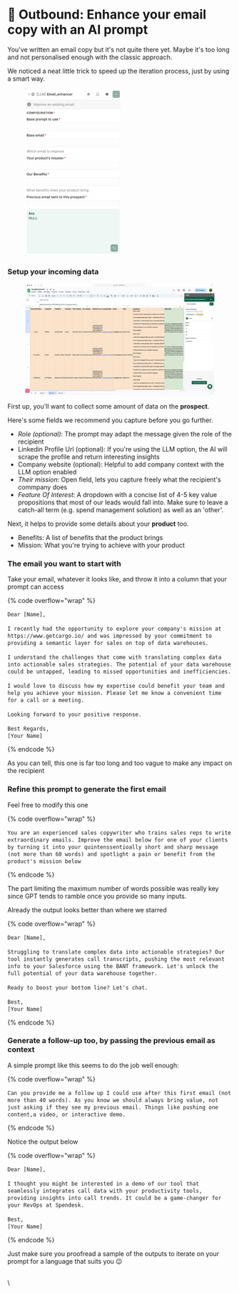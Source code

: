 # 🏹 Outbound: Enhance your email copy with an AI prompt

You've written an email copy but it's not quite there yet. Maybe it's too long and not personalised enough with the classic approach.

We noticed a neat little trick to speed up the iteration process, just by using a smart way.

<figure><img src="../.gitbook/assets/image (2).png" alt="" width="214"><figcaption></figcaption></figure>

### Setup your incoming data

<figure><img src="../.gitbook/assets/Getcargo (4) (2).gif" alt=""><figcaption></figcaption></figure>

First up, you'll want to collect some amount of data on the **prospect**.

Here's some fields we recommend you capture before you go further.

* _Role (optional)_: The prompt may adapt the message given the role of the recipient
* Linkedin Profile Url (optional): If you're using the LLM option, the AI will scrape the profile and return interesting insights
* Company website (optional): Helpful to add company context with the LLM option enabled
* _Their mission_: Open field, lets you capture freely what the recipient's commpany does
* _Feature Of Interest:_ A dropdown with a concise list of 4-5 key value propositions that most of our leads would fall into. Make sure to leave a catch-all term (e.g. spend management solution) as well as an 'other'.

Next, it helps to provide some details about your **product** too.

* Benefits: A list of benefits that the product brings
* Mission: What you're trying to achieve with your product

### The email you want to start with

Take your email, whatever it looks like, and throw it into a column that your prompt can access

{% code overflow="wrap" %}
```
Dear [Name],

I recently had the opportunity to explore your company's mission at https://www.getcargo.io/ and was impressed by your commitment to providing a semantic layer for sales on top of data warehouses.

I understand the challenges that come with translating complex data into actionable sales strategies. The potential of your data warehouse could be untapped, leading to missed opportunities and inefficiencies.

I would love to discuss how my expertise could benefit your team and help you achieve your mission. Please let me know a convenient time for a call or a meeting.

Looking forward to your positive response.

Best Regards,
[Your Name]
```
{% endcode %}

As you can tell, this one is far too long and too vague to make any impact on the recipient

### Refine this prompt to generate the first email

Feel free to modify this one

{% code overflow="wrap" %}
```
You are an experienced sales copywriter who trains sales reps to write extraordinary emails. Improve the email below for one of your clients by turning it into your quintenssentioally short and sharp message (not more than 60 words) and spotlight a pain or benefit from the product's mission below
```
{% endcode %}

The part limiting the maximum number of words possible was really key since GPT tends to ramble once you provide so many inputs.

Already the output looks better than where we starred

{% code overflow="wrap" %}
```
Dear [Name],

Struggling to translate complex data into actionable strategies? Our tool instantly generates call transcripts, pushing the most relevant info to your Salesforce using the BANT framework. Let's unlock the full potential of your data warehouse together. 

Ready to boost your bottom line? Let's chat.

Best,
[Your Name]
```
{% endcode %}

### Generate a follow-up too, by passing the previous email as context

A simple prompt like this seems to do the job well enough:

{% code overflow="wrap" %}
```
Can you provide me a follow up I could use after this first email (not more than 40 words). As you know we should always bring value, not just asking if they see my previous email. Things like pushing one content,a video, or interactive demo.
```
{% endcode %}

Notice the output below

{% code overflow="wrap" %}
```
Dear [Name],

I thought you might be interested in a demo of our tool that seamlessly integrates call data with your productivity tools, providing insights into call trends. It could be a game-changer for your RevOps at Spendesk.

Best,
[Your Name]
```
{% endcode %}



Just make sure you proofread a sample of the outputs to iterate on your prompt for a language that suits you :wink:



\
\
